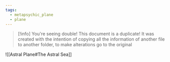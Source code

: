 ```yaml
---
tags:
  - metapsychic_plane
  - plane
---
```

>[!info] You're seeing double!
>This document is a duplicate! It was created with the intention of copying all the information of another file to another folder, to make alterations go to the original

![[Astral Plane#The Astral Sea]]